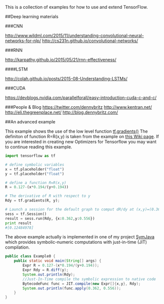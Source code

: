 This is a collection of examples for how to use and extend TensorFlow.

##Deep learning materials

###CNN

http://www.wildml.com/2015/11/understanding-convolutional-neural-networks-for-nlp/
http://cs231n.github.io/convolutional-networks/

###RNN

http://karpathy.github.io/2015/05/21/rnn-effectiveness/


####LSTM

http://colah.github.io/posts/2015-08-Understanding-LSTMs/


###CUDA

https://devblogs.nvidia.com/parallelforall/easy-introduction-cuda-c-and-c/


###People & Blog
https://twitter.com/dennybritz
http://www.kentran.net/
http://eli.thegreenplace.net/
http://blog.dennybritz.com/

##An advanced example

This example shows the use of the low level function [tf.gradients()](http://tensorflow.org/api_docs/python/train.html#gradients)
The definiton of function R=R(x,y) is taken from the example on [this Wiki page](https://en.wikipedia.org/wiki/Gauss%E2%80%93Newton_algorithm).
If you are interested in creating new Optimizers for Tensorflow 
you may want to continue reading this example.
```python
import tensorflow as tf

# define symbolic variables
x = tf.placeholder("float") 
y = tf.placeholder("float")

# define a function R=R(x,y)
R = 0.127-(x*0.194/(y+0.194))

# The derivative of R with respect to y
Rdy = tf.gradients(R, y); 

# Launch a session for the default graph to comput dR/dy at (x,y)=(0.362, 0.556)
sess = tf.Session()
result = sess.run(Rdy, {x:0.362,y:0.556})
print result
#[0.12484978]
``` 

The above example actually is implemented in one of my project  [SymJava](https://github.com/yuemingl/SymJava/blob/master/src/symjava/examples/Example0.java) which provides symbolic-numeric computations with just-in-time (JIT) compilation.
```Java
public class Example0 {
	public static void main(String[] args) {
		Expr R = 0.127-(x*0.194/(y+0.194));
		Expr Rdy = R.diff(y);
		System.out.println(Rdy);
		//Just-In-Time compile the symbolic expression to native code
		BytecodeFunc func = JIT.compile(new Expr[]{x,y}, Rdy);
		System.out.println(func.apply(0.362, 0.556));
	}
}
```
